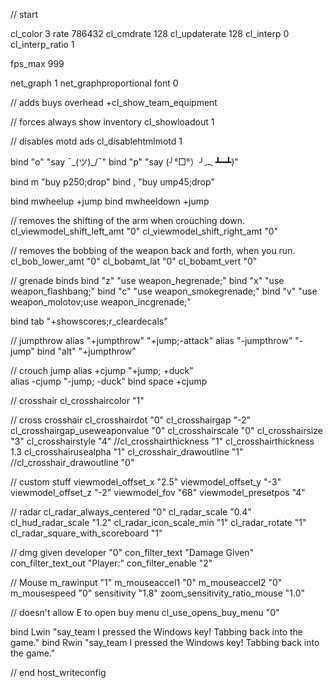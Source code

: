 // start

cl_color 3
rate 786432
cl_cmdrate 128
cl_updaterate 128
cl_interp 0
cl_interp_ratio 1

fps_max 999

net_graph 1
net_graphproportional font 0

// adds buys overhead
+cl_show_team_equipment

// forces always show inventory
cl_showloadout 1

// disables motd ads
cl_disablehtmlmotd 1

bind "o" "say ¯\_(ツ)_/¯"
bind "p" "say (╯°□°）╯︵ ┻━┻)"

bind m "buy p250;drop"
bind , "buy ump45;drop"

bind mwheelup +jump
bind mwheeldown +jump

// removes the shifting of the arm when crouching down.
cl_viewmodel_shift_left_amt "0"
cl_viewmodel_shift_right_amt "0"

// removes the bobbing of the weapon back and forth, when you run.
cl_bob_lower_amt "0"
cl_bobamt_lat "0"
cl_bobamt_vert "0"

// grenade binds
bind "z" "use weapon_hegrenade;"
bind "x" "use weapon_flashbang;"
bind "c" "use weapon_smokegrenade;"
bind "v" "use weapon_molotov;use weapon_incgrenade;"

bind tab "+showscores;r_cleardecals"

// jumpthrow
alias "+jumpthrow" "+jump;-attack"
alias "-jumpthrow" "-jump"
bind "alt" "+jumpthrow" 

// crouch jump
alias +cjump "+jump; +duck"     
alias -cjump "-jump; -duck"
bind space +cjump

// crosshair
cl_crosshaircolor "1"

// cross crosshair
cl_crosshairdot "0"
cl_crosshairgap "-2"
cl_crosshairgap_useweaponvalue "0"
cl_crosshairscale "0"
cl_crosshairsize "3"
cl_crosshairstyle "4"
//cl_crosshairthickness "1"
cl_crosshairthickness 1.3
cl_crosshairusealpha "1"
cl_crosshair_drawoutline "1"
//cl_crosshair_drawoutline "0"

// custom stuff
viewmodel_offset_x "2.5"
viewmodel_offset_y "-3"
viewmodel_offset_z "-2"
viewmodel_fov "68"
viewmodel_presetpos "4"

// radar
cl_radar_always_centered "0"
cl_radar_scale "0.4"
cl_hud_radar_scale "1.2"
cl_radar_icon_scale_min "1"
cl_radar_rotate "1"
cl_radar_square_with_scoreboard "1"

// dmg given
developer "0"
con_filter_text "Damage Given"
con_filter_text_out "Player:"
con_filter_enable "2"

// Mouse
m_rawinput "1"
m_mouseaccel1 "0"
m_mouseaccel2 "0"
m_mousespeed "0"
sensitivity "1.8"
zoom_sensitivity_ratio_mouse "1.0"

// doesn't allow E to open buy menu
cl_use_opens_buy_menu "0"

bind Lwin "say_team I pressed the Windows key! Tabbing back into the game."
bind Rwin "say_team I pressed the Windows key! Tabbing back into the game."

// end
host_writeconfig
